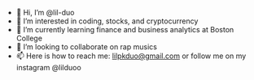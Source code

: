 - 👋 Hi, I’m @lil-duo
- 👀 I’m interested in coding, stocks, and cryptocurrency
- 🌱 I’m currently learning finance and business analytics at Boston College
- 💞️ I’m looking to collaborate on rap musics
- 📫 Here is how to reach me: lilpkduo@gmail.com or follow me on my instagram @lilduoo

<!---
lil-duo/lil-duo is a ✨ special ✨ repository because its `README.md` (this file) appears on your GitHub profile.
You can click the Preview link to take a look at your changes.
--->
